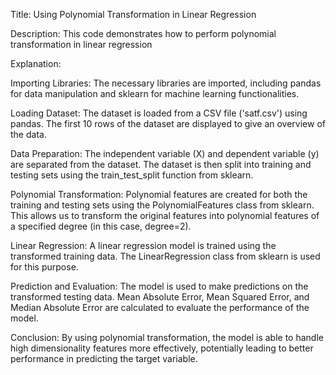 Title: Using Polynomial Transformation in Linear Regression 

Description:
This code demonstrates how to perform polynomial transformation in linear regression 

Explanation:

Importing Libraries: The necessary libraries are imported, including pandas for data manipulation and sklearn for machine learning functionalities.

Loading Dataset: The dataset is loaded from a CSV file ('satf.csv') using pandas. The first 10 rows of the dataset are displayed to give an overview of the data.

Data Preparation: The independent variable (X) and dependent variable (y) are separated from the dataset. The dataset is then split into training and testing sets using the train_test_split function from sklearn.

Polynomial Transformation: Polynomial features are created for both the training and testing sets using the PolynomialFeatures class from sklearn. This allows us to transform the original features into polynomial features of a specified degree (in this case, degree=2).

Linear Regression: A linear regression model is trained using the transformed training data. The LinearRegression class from sklearn is used for this purpose.

Prediction and Evaluation: The model is used to make predictions on the transformed testing data. Mean Absolute Error, Mean Squared Error, and Median Absolute Error are calculated to evaluate the performance of the model.

Conclusion:
By using polynomial transformation, the model is able to handle high dimensionality features more effectively, potentially leading to better performance in predicting the target variable.

